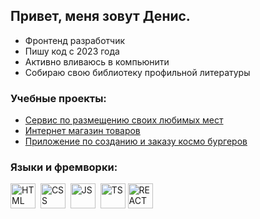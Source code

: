 ## Привет, меня зовут Денис.
- Фронтенд разработчик
- Пишу код с 2023 года
- Активно вливаюсь в компьюнити
- Собираю свою библиотеку профильной литературы

### Учебные проекты:
- <a href = "https://github.com/DenisNasekin/mesto-project-ff">Сервис по размещению своих любимых мест</a> <br>
- <a href = "https://github.com/DenisNasekin/web-larek-frontend">Интернет магазин товаров</a> <br>
- <a href = "https://github.com/DenisNasekin/stellar-burger">Приложение по созданию и заказу космо бургеров</a> <br>

### Языки и фремворки:
<img src="https://cdn.jsdelivr.net/gh/devicons/devicon@latest/icons/html5/html5-original.svg" title='HTML' width='40' height='40'/>&nbsp;
<img src="https://cdn.jsdelivr.net/gh/devicons/devicon@latest/icons/css3/css3-original.svg" title='CSS' width='40' height='40'/>&nbsp;
<img src="https://cdn.jsdelivr.net/gh/devicons/devicon@latest/icons/javascript/javascript-original.svg" title='JS' width='40' height='40'/>&nbsp;
<img src="https://cdn.jsdelivr.net/gh/devicons/devicon@latest/icons/typescript/typescript-original.svg" title='TS' width='40' height='40'/>
<img src="https://cdn.jsdelivr.net/gh/devicons/devicon@latest/icons/react/react-original.svg" title='REACT' width='40' height='40'/>&nbsp;
